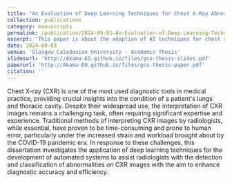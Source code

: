 ```yaml
---
title: "An Evaluation of Deep Learning Techniques for Chest X-Ray Abnormality Detection and Classification"
collection: publications
category: manuscripts
permalink: /publication/2024-09-03-An-Evaluation-of-Deep-Learning-Techniques-for-Chest-X-Ray-Abnormality-Detection-and-Classification
excerpt: 'This paper is about the adoption of AI techniques for chest x-ray abnomality detection and classification.'
date: 2024-09-03
venue: 'Glasgow Caledonian University - Academic Thesis'
slidesurl: 'http://Akama-EO.github.io/files/gcu-thesis-slides.pdf'
paperurl: 'http://Akama-EO.github.io/files/gcu-thesis-paper.pdf'
citation: ''
---
```


Chest X-ray (CXR) is one of the most used diagnostic tools in medical practice, providing crucial insights into the condition of a patient's lungs and thoracic cavity. Despite their widespread use, the interpretation of CXR images remains a challenging task, often requiring significant expertise and experience. 
Traditional methods of interpreting CXR images by radiologists, while essential, have proven to be time-consuming and prone to human error, particularly under the increased strain and workload brought about by the COVID-19 pandemic era. In response to these challenges, this dissertation investigates the application of deep learning techniques for the development of automated systems to assist radiologists with the detection and classification of abnormalities on CXR images with the aim to enhance diagnostic accuracy and efficiency.

